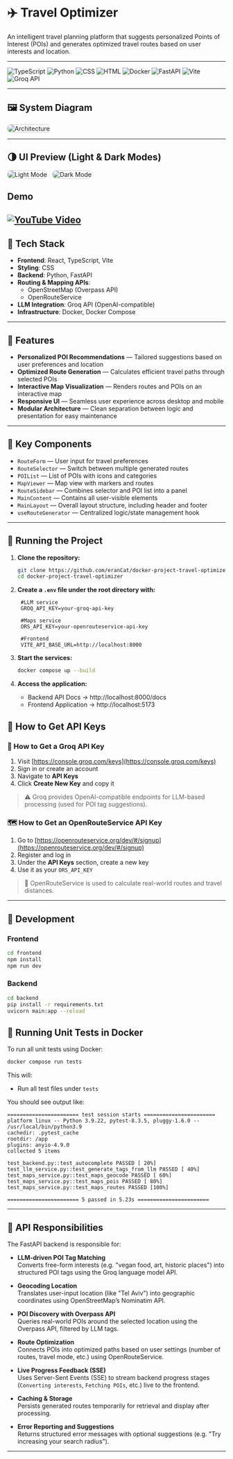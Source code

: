 # ✈️ Travel Optimizer

An intelligent travel planning platform that suggests personalized Points of Interest (POIs) and generates optimized travel routes based on user interests and location.

---

<p align="left">
  <img src="https://img.shields.io/badge/TypeScript-55.5%25-3178c6?style=for-the-badge&logo=typescript&logoColor=white" alt="TypeScript" />
  <img src="https://img.shields.io/badge/Python-34.7%25-3776AB?style=for-the-badge&logo=python&logoColor=white" alt="Python" />
  <img src="https://img.shields.io/badge/CSS-5.3%25-264de4?style=for-the-badge&logo=css3&logoColor=white" alt="CSS" />
  <img src="https://img.shields.io/badge/HTML-3.3%25-e34c26?style=for-the-badge&logo=html5&logoColor=white" alt="HTML" />
  <img src="https://img.shields.io/badge/Docker-1.2%25-2496ED?style=for-the-badge&logo=docker&logoColor=white" alt="Docker" />
  <img src="https://img.shields.io/badge/FastAPI-Backend-009688?style=for-the-badge&logo=fastapi&logoColor=white" alt="FastAPI" />
  <img src="https://img.shields.io/badge/Vite-Frontend-646cff?style=for-the-badge&logo=vite&logoColor=white" alt="Vite" />
  <img src="https://img.shields.io/badge/Groq-LLM_API-4B0082?style=for-the-badge" alt="Groq API" />
</p>

---

## 🖼️ System Diagram

<img src="docs/diagram.png" alt="Architecture" style="border:1px solid #ccc; border-radius:8px;" />

---

## 🌗 UI Preview (Light & Dark Modes)

<img src="docs/demoLight.png" alt="Light Mode" style="border:1px solid #ccc; border-radius:8px; margin-right: 8px;" />

<img src="docs/demoDark.png" alt="Dark Mode" style="border:1px solid #ccc; border-radius:8px;" />

## Demo
[![YouTube Video](https://img.youtube.com/vi/Y9X6yCTTJm4/0.jpg)](https://www.youtube.com/watch?v=Y9X6yCTTJm4)
---

## 🧱 Tech Stack

- **Frontend**: React, TypeScript, Vite
- **Styling**: CSS
- **Backend**: Python, FastAPI
- **Routing & Mapping APIs**:
  - OpenStreetMap (Overpass API)
  - OpenRouteService
- **LLM Integration**: Groq API (OpenAI-compatible)
- **Infrastructure**: Docker, Docker Compose

---

## 🧭 Features

- **Personalized POI Recommendations** — Tailored suggestions based on user preferences and location
- **Optimized Route Generation** — Calculates efficient travel paths through selected POIs
- **Interactive Map Visualization** — Renders routes and POIs on an interactive map
- **Responsive UI** — Seamless user experience across desktop and mobile
- **Modular Architecture** — Clean separation between logic and presentation for easy maintenance

---

## 🧩 Key Components

- `RouteForm` — User input for travel preferences
- `RouteSelector` — Switch between multiple generated routes
- `POIList` — List of POIs with icons and categories
- `MapViewer` — Map view with markers and routes
- `RouteSidebar` — Combines selector and POI list into a panel
- `MainContent` — Contains all user-visible elements
- `MainLayout` — Overall layout structure, including header and footer
- `useRouteGenerator` — Centralized logic/state management hook

---

## 🐳 Running the Project

1. **Clone the repository:**

   ```bash
   git clone https://github.com/eranCat/docker-project-travel-optimizer.git
   cd docker-project-travel-optimizer
   ```

2. **Create a `.env` file under the root directory with:**

   ```env
    #LLM service
    GROQ_API_KEY=your-groq-api-key

    #Maps service
    ORS_API_KEY=your-openrouteservice-api-key

    #Frontend
    VITE_API_BASE_URL=http://localhost:8000
   ```

3. **Start the services:**
   ```bash
   docker compose up --build
   ```

4. **Access the application:**

   - Backend API Docs → http://localhost:8000/docs  
   - Frontend Application → http://localhost:5173


## 🔐 How to Get API Keys

### 📘 How to Get a Groq API Key

1. Visit [https://console.groq.com/keys](https://console.groq.com/keys)
2. Sign in or create an account
3. Navigate to **API Keys**
4. Click **Create New Key** and copy it

> ⚠️ Groq provides OpenAI-compatible endpoints for LLM-based processing (used for POI tag suggestions).

### 🗺️ How to Get an OpenRouteService API Key

1. Go to [https://openrouteservice.org/dev/#/signup](https://openrouteservice.org/dev/#/signup)
2. Register and log in
3. Under the **API Keys** section, create a new key
4. Use it as your `ORS_API_KEY`

> 🔑 OpenRouteService is used to calculate real-world routes and travel distances.

---

## 🧪 Development

### Frontend

```bash
cd frontend
npm install
npm run dev
```

### Backend

```bash
cd backend
pip install -r requirements.txt
uvicorn main:app --reload
```

## 🧪 Running Unit Tests in Docker

To run all unit tests using Docker:

```bash
docker compose run tests
```

This will:

* Run all test files under `tests`

You should see output like:

```
======================= test session starts =======================
platform linux -- Python 3.9.22, pytest-8.3.5, pluggy-1.6.0 -- /usr/local/bin/python3.9
cachedir: .pytest_cache
rootdir: /app
plugins: anyio-4.9.0
collected 5 items                                                                                                                                                                                              

test_backend.py::test_autocomplete PASSED [ 20%]
test_llm_service.py::test_generate_tags_from_llm PASSED [ 40%]
test_maps_service.py::test_maps_geocode PASSED [ 60%]
test_maps_service.py::test_maps_pois PASSED [ 80%]
test_maps_service.py::test_maps_routes PASSED [100%]

======================= 5 passed in 5.23s =======================
```

---

## 📡 API Responsibilities

The FastAPI backend is responsible for:

- **LLM-driven POI Tag Matching**  
  Converts free-form interests (e.g. "vegan food, art, historic places") into structured POI tags using the Groq language model API.

- **Geocoding Location**  
  Translates user-input location (like "Tel Aviv") into geographic coordinates using OpenStreetMap’s Nominatim API.

- **POI Discovery with Overpass API**  
  Queries real-world POIs around the selected location using the Overpass API, filtered by LLM tags.

- **Route Optimization**  
  Connects POIs into optimized paths based on user settings (number of routes, travel mode, etc.) using OpenRouteService.

- **Live Progress Feedback (SSE)**  
  Uses Server-Sent Events (SSE) to stream backend progress stages (`Converting interests`, `Fetching POIs`, etc.) live to the frontend.

- **Caching & Storage**  
  Persists generated routes temporarily for retrieval and display after processing.

- **Error Reporting and Suggestions**  
  Returns structured error messages with optional suggestions (e.g. "Try increasing your search radius").

---